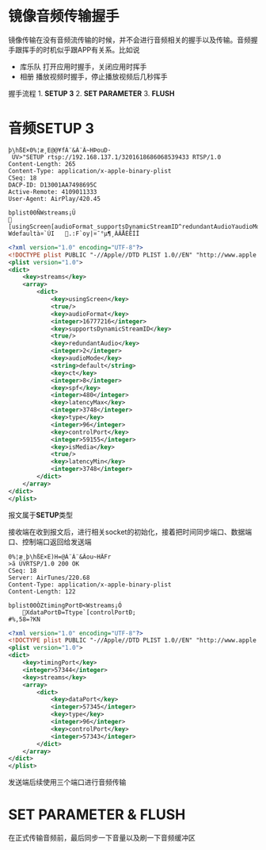 # 镜像音频传输握手
镜像传输在没有音频流传输的时候，并不会进行音频相关的握手以及传输。音频握手跟挥手的时机似乎跟APP有关系。比如说
- 库乐队
	打开应用时握手，关闭应用时挥手
- 相册
	播放视频时握手，停止播放视频后几秒挥手

握手流程
	1. **SETUP 3**
	2. **SET PARAMETER**
	3. **FLUSH**

# 音频SETUP 3
```
þ\hßE×0%¦æ¸E@@¥fÀ¨&À¨Â~HÞouD·
 ÜV>"SETUP rtsp://192.168.137.1/3201618686068539433 RTSP/1.0
Content-Length: 265
Content-Type: application/x-apple-binary-plist
CSeq: 18
DACP-ID: D13001AA7498695C
Active-Remote: 4109011333
User-Agent: AirPlay/420.45

bplist00ÑWstreams¡Ü	

[usingScreen[audioFormat_supportsDynamicStreamID^redundantAudioYaudioModeRctSspfZlatencyMaxTtype[controlPortWisMediaZlatencyMin		Wdefaultà¤`ÚI	.:F`oy|¤¯°µ¶¸ÀÂÅÈÊÍÎ
```
```xml
<?xml version="1.0" encoding="UTF-8"?>
<!DOCTYPE plist PUBLIC "-//Apple//DTD PLIST 1.0//EN" "http://www.apple.com/DTDs/PropertyList-1.0.dtd">
<plist version="1.0">
<dict>
	<key>streams</key>
	<array>
		<dict>
			<key>usingScreen</key>
			<true/>
			<key>audioFormat</key>
			<integer>16777216</integer>
			<key>supportsDynamicStreamID</key>
			<true/>
			<key>redundantAudio</key>
			<integer>2</integer>
			<key>audioMode</key>
			<string>default</string>
			<key>ct</key>
			<integer>8</integer>
			<key>spf</key>
			<integer>480</integer>
			<key>latencyMax</key>
			<integer>3748</integer>
			<key>type</key>
			<integer>96</integer>
			<key>controlPort</key>
			<integer>59155</integer>
			<key>isMedia</key>
			<true/>
			<key>latencyMin</key>
			<integer>3748</integer>
		</dict>
	</array>
</dict>
</plist>
```
报文属于**SETUP**类型

接收端在收到报文后，进行相关socket的初始化，接着把时间同步端口、数据端口、控制端口返回给发送端
```
0%¦æ¸þ\hßE×E)H=@À¨À¨&Âou~HÃFr
>ã ÜVRTSP/1.0 200 OK
CSeq: 18
Server: AirTunes/220.68
Content-Type: application/x-apple-binary-plist
Content-Length: 122

bplist00ÒZtimingPortÐ<Wstreams¡Ó
	XdataPortÐ=Ttype`[controlPortÐ;
#%,58=?KN
```
```xml
<?xml version="1.0" encoding="UTF-8"?>
<!DOCTYPE plist PUBLIC "-//Apple//DTD PLIST 1.0//EN" "http://www.apple.com/DTDs/PropertyList-1.0.dtd">
<plist version="1.0">
<dict>
	<key>timingPort</key>
	<integer>57344</integer>
	<key>streams</key>
	<array>
		<dict>
			<key>dataPort</key>
			<integer>57345</integer>
			<key>type</key>
			<integer>96</integer>
			<key>controlPort</key>
			<integer>57343</integer>
		</dict>
	</array>
</dict>
</plist>

```
发送端后续使用三个端口进行音频传输
# SET PARAMETER & FLUSH
在正式传输音频前，最后同步一下音量以及刷一下音频缓冲区